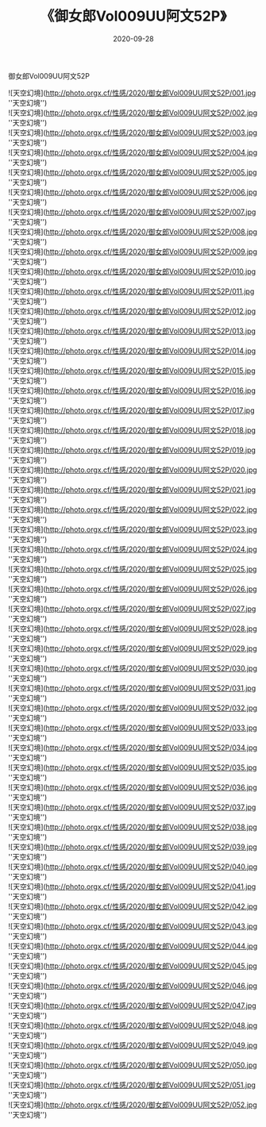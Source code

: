 ﻿---
layout: post
title:  《御女郎Vol009UU阿文52P》
date:   2020-09-28
img: http://photo.orgx.cf/性感/2020/御女郎Vol009UU阿文52P/000.jpg
categories: [美女, 性感, 泳衣]
---

御女郎Vol009UU阿文52P



![天空幻境](http://photo.orgx.cf/性感/2020/御女郎Vol009UU阿文52P/001.jpg ''天空幻境'') <br>
![天空幻境](http://photo.orgx.cf/性感/2020/御女郎Vol009UU阿文52P/002.jpg ''天空幻境'') <br>
![天空幻境](http://photo.orgx.cf/性感/2020/御女郎Vol009UU阿文52P/003.jpg ''天空幻境'') <br>
![天空幻境](http://photo.orgx.cf/性感/2020/御女郎Vol009UU阿文52P/004.jpg ''天空幻境'') <br>
![天空幻境](http://photo.orgx.cf/性感/2020/御女郎Vol009UU阿文52P/005.jpg ''天空幻境'') <br>
![天空幻境](http://photo.orgx.cf/性感/2020/御女郎Vol009UU阿文52P/006.jpg ''天空幻境'') <br>
![天空幻境](http://photo.orgx.cf/性感/2020/御女郎Vol009UU阿文52P/007.jpg ''天空幻境'') <br>
![天空幻境](http://photo.orgx.cf/性感/2020/御女郎Vol009UU阿文52P/008.jpg ''天空幻境'') <br>
![天空幻境](http://photo.orgx.cf/性感/2020/御女郎Vol009UU阿文52P/009.jpg ''天空幻境'') <br>
![天空幻境](http://photo.orgx.cf/性感/2020/御女郎Vol009UU阿文52P/010.jpg ''天空幻境'') <br>
![天空幻境](http://photo.orgx.cf/性感/2020/御女郎Vol009UU阿文52P/011.jpg ''天空幻境'') <br>
![天空幻境](http://photo.orgx.cf/性感/2020/御女郎Vol009UU阿文52P/012.jpg ''天空幻境'') <br>
![天空幻境](http://photo.orgx.cf/性感/2020/御女郎Vol009UU阿文52P/013.jpg ''天空幻境'') <br>
![天空幻境](http://photo.orgx.cf/性感/2020/御女郎Vol009UU阿文52P/014.jpg ''天空幻境'') <br>
![天空幻境](http://photo.orgx.cf/性感/2020/御女郎Vol009UU阿文52P/015.jpg ''天空幻境'') <br>
![天空幻境](http://photo.orgx.cf/性感/2020/御女郎Vol009UU阿文52P/016.jpg ''天空幻境'') <br>
![天空幻境](http://photo.orgx.cf/性感/2020/御女郎Vol009UU阿文52P/017.jpg ''天空幻境'') <br>
![天空幻境](http://photo.orgx.cf/性感/2020/御女郎Vol009UU阿文52P/018.jpg ''天空幻境'') <br>
![天空幻境](http://photo.orgx.cf/性感/2020/御女郎Vol009UU阿文52P/019.jpg ''天空幻境'') <br>
![天空幻境](http://photo.orgx.cf/性感/2020/御女郎Vol009UU阿文52P/020.jpg ''天空幻境'') <br>
![天空幻境](http://photo.orgx.cf/性感/2020/御女郎Vol009UU阿文52P/021.jpg ''天空幻境'') <br>
![天空幻境](http://photo.orgx.cf/性感/2020/御女郎Vol009UU阿文52P/022.jpg ''天空幻境'') <br>
![天空幻境](http://photo.orgx.cf/性感/2020/御女郎Vol009UU阿文52P/023.jpg ''天空幻境'') <br>
![天空幻境](http://photo.orgx.cf/性感/2020/御女郎Vol009UU阿文52P/024.jpg ''天空幻境'') <br>
![天空幻境](http://photo.orgx.cf/性感/2020/御女郎Vol009UU阿文52P/025.jpg ''天空幻境'') <br>
![天空幻境](http://photo.orgx.cf/性感/2020/御女郎Vol009UU阿文52P/026.jpg ''天空幻境'') <br>
![天空幻境](http://photo.orgx.cf/性感/2020/御女郎Vol009UU阿文52P/027.jpg ''天空幻境'') <br>
![天空幻境](http://photo.orgx.cf/性感/2020/御女郎Vol009UU阿文52P/028.jpg ''天空幻境'') <br>
![天空幻境](http://photo.orgx.cf/性感/2020/御女郎Vol009UU阿文52P/029.jpg ''天空幻境'') <br>
![天空幻境](http://photo.orgx.cf/性感/2020/御女郎Vol009UU阿文52P/030.jpg ''天空幻境'') <br>
![天空幻境](http://photo.orgx.cf/性感/2020/御女郎Vol009UU阿文52P/031.jpg ''天空幻境'') <br>
![天空幻境](http://photo.orgx.cf/性感/2020/御女郎Vol009UU阿文52P/032.jpg ''天空幻境'') <br>
![天空幻境](http://photo.orgx.cf/性感/2020/御女郎Vol009UU阿文52P/033.jpg ''天空幻境'') <br>
![天空幻境](http://photo.orgx.cf/性感/2020/御女郎Vol009UU阿文52P/034.jpg ''天空幻境'') <br>
![天空幻境](http://photo.orgx.cf/性感/2020/御女郎Vol009UU阿文52P/035.jpg ''天空幻境'') <br>
![天空幻境](http://photo.orgx.cf/性感/2020/御女郎Vol009UU阿文52P/036.jpg ''天空幻境'') <br>
![天空幻境](http://photo.orgx.cf/性感/2020/御女郎Vol009UU阿文52P/037.jpg ''天空幻境'') <br>
![天空幻境](http://photo.orgx.cf/性感/2020/御女郎Vol009UU阿文52P/038.jpg ''天空幻境'') <br>
![天空幻境](http://photo.orgx.cf/性感/2020/御女郎Vol009UU阿文52P/039.jpg ''天空幻境'') <br>
![天空幻境](http://photo.orgx.cf/性感/2020/御女郎Vol009UU阿文52P/040.jpg ''天空幻境'') <br>
![天空幻境](http://photo.orgx.cf/性感/2020/御女郎Vol009UU阿文52P/041.jpg ''天空幻境'') <br>
![天空幻境](http://photo.orgx.cf/性感/2020/御女郎Vol009UU阿文52P/042.jpg ''天空幻境'') <br>
![天空幻境](http://photo.orgx.cf/性感/2020/御女郎Vol009UU阿文52P/043.jpg ''天空幻境'') <br>
![天空幻境](http://photo.orgx.cf/性感/2020/御女郎Vol009UU阿文52P/044.jpg ''天空幻境'') <br>
![天空幻境](http://photo.orgx.cf/性感/2020/御女郎Vol009UU阿文52P/045.jpg ''天空幻境'') <br>
![天空幻境](http://photo.orgx.cf/性感/2020/御女郎Vol009UU阿文52P/046.jpg ''天空幻境'') <br>
![天空幻境](http://photo.orgx.cf/性感/2020/御女郎Vol009UU阿文52P/047.jpg ''天空幻境'') <br>
![天空幻境](http://photo.orgx.cf/性感/2020/御女郎Vol009UU阿文52P/048.jpg ''天空幻境'') <br>
![天空幻境](http://photo.orgx.cf/性感/2020/御女郎Vol009UU阿文52P/049.jpg ''天空幻境'') <br>
![天空幻境](http://photo.orgx.cf/性感/2020/御女郎Vol009UU阿文52P/050.jpg ''天空幻境'') <br>
![天空幻境](http://photo.orgx.cf/性感/2020/御女郎Vol009UU阿文52P/051.jpg ''天空幻境'') <br>
![天空幻境](http://photo.orgx.cf/性感/2020/御女郎Vol009UU阿文52P/052.jpg ''天空幻境'') <br>